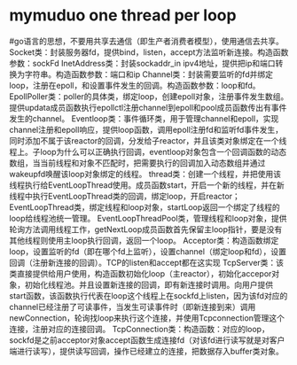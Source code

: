  # mymuduo  one thread per loop 
#go语言的思想，不要用共享去通信（即生产者消费者模型），使用通信去共享。 
Socket类：封装服务器fd，提供bind，listen，accept方法监听新连接。构造函数参数：sockFd
InetAddress类：封装sockaddr_in ipv4地址，提供把ip和端口转换为字符串。构造函数参数：端口和ip
Channel类：封装需要监听的fd并绑定loop，注册在epoll，和设置事件发生的回调。构造函数参数：loop和fd。
EpollPoller类：poller的具体类，绑定loop，创建epoll对象，注册事件发生数组。提供updata成员函数执行epollctl注册channel到epoll和pool成员函数传出有事件发生的channel。
Eventloop类：事件循环类，用于管理channel和epoll，实现channel注册和epoll响应，提供loop函数，调用epoll注册fd和监听fd事件发生，同时添加不属于该reactor的回调，分发给子reactor，并且该类对象绑定在一个线程上。子loop为什么可以正确执行回调，eventloop对象包含一个回调函数的动态数组，当当前线程和对象不匹配时，把需要执行的回调加入动态数组并通过wakeupfd唤醒该loop对象绑定的线程。
thread类：创建一个线程，并把使用该线程执行给EventLoopThread使用。成员函数start，开启一个新的线程，并在新线程中执行EventLoopThread类的回调，绑定loop，开启reactor；
EventLoopThread类，绑定线程和loop对象，startLoop返回一个绑定了线程的loop给线程池统一管理。
EventLoopThreadPool类，管理线程和loop对象，提供轮询方法调用线程工作，getNextLoop成员函数首先保留主loop指针，要是没有其他线程则使用主loop执行回调，返回一个loop。
Acceptor类：构造函数绑定loop，设置监听的fd（即在哪个fd上监听），设置channel（绑定loop和fd），设置回调（注册新连接的回调）。TCP的listen和accept都在这实现
TcpServer类：该类直接提供给用户使用，构造函数初始化loop（主reactor），初始化accepor对象，初始化线程池。并且设置新连接的回调，即有新连接时调用。向用户提供start函数，该函数执行代表在loop这个线程上在sockfd上listen，因为该fd对应的channel已经注册了可读事件，当发生可读事件时（即新连接到来）调用newConnection，轮询找loop来执行这个连接，并使用Tcpconnection管理这个连接，注册对应的连接回调。
TcpConnection类：构造函数：对应的loop，sockfd是之前acceptor对象accept函数生成连接fd（对该fd进行读写就是对客户端进行读写），提供读写回调，操作已经建立的连接，把数据存入buffer类对象。
